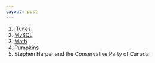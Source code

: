 ```yaml
---
layout: post
---
```


1. [iTunes](https://twitter.com/mylesb/status/618843307037167616)
2. [MySQL](https://twitter.com/mylesb/status/634857886250835968)
3. [Math](https://twitter.com/mylesb/status/622138225683861504)
4. Pumpkins
5. Stephen Harper and the Conservative Party of Canada
